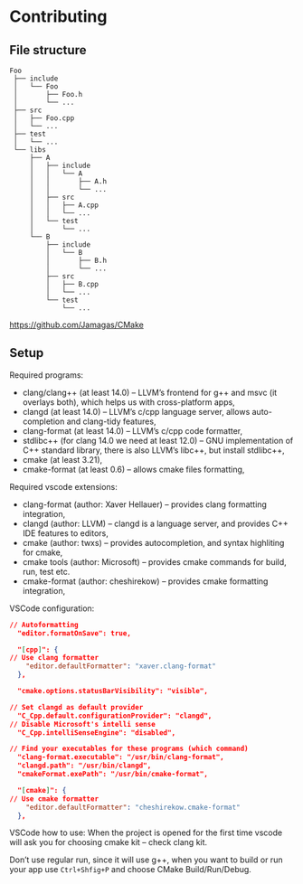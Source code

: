 # Contributing

## File structure

```
Foo
 ├── include
 │   └── Foo
 │       ├── Foo.h
 │       └── ...
 ├── src
 │   ├── Foo.cpp
 │   └── ...
 ├── test
 │   └── ...
 └── libs
     ├── A
     │   ├── include
     │   │   └── A
     │   │       ├── A.h
     │   │       └── ...
     │   ├── src
     │   │   ├── A.cpp
     │   │   └── ...
     │   └── test
     │       └── ...
     └── B
         ├── include
         │   └── B
         │       ├── B.h
         │       └── ...
         ├── src
         │   ├── B.cpp
         │   └── ...
         └── test
             └── ...
```

https://github.com/Jamagas/CMake

## Setup

Required programs:

- clang/clang++ (at least 14.0) – LLVM’s frontend for g++ and msvc (it overlays both), which helps us with cross-platform apps,
- clangd (at least 14.0) – LLVM’s c/cpp language server, allows auto-completion and clang-tidy features,
- clang-format (at least 14.0) – LLVM’s c/cpp code formatter,
- stdlibc++ (for clang 14.0 we need at least 12.0) – GNU implementation of C++ standard library, there is also LLVM’s libc++, but install stdlibc++,
- cmake (at least 3.21),
- cmake-format (at least 0.6) – allows cmake files formatting,

Required vscode extensions:

- clang-format (author: Xaver Hellauer) – provides clang formatting integration,
- clangd (author: LLVM) – clangd is a language server, and provides C++ IDE features to editors,
- cmake (author: twxs) – provides autocompletion, and syntax highliting for cmake,
- cmake tools (author: Microsoft) – provides cmake commands for build, run, test etc.
- cmake-format (author: cheshirekow) – provides cmake formatting integration,

VSCode configuration:

```json
// Autoformatting
  "editor.formatOnSave": true,

  "[cpp]": {
// Use clang formatter
    "editor.defaultFormatter": "xaver.clang-format"
  },

  "cmake.options.statusBarVisibility": "visible",

// Set clangd as default provider
  "C_Cpp.default.configurationProvider": "clangd",
// Disable Microsoft's intelli sense
  "C_Cpp.intelliSenseEngine": "disabled",

// Find your executables for these programs (which command)
  "clang-format.executable": "/usr/bin/clang-format",
  "clangd.path": "/usr/bin/clangd",
  "cmakeFormat.exePath": "/usr/bin/cmake-format",

  "[cmake]": {
// Use cmake formatter
    "editor.defaultFormatter": "cheshirekow.cmake-format"
  },
```

VSCode how to use:
When the project is opened for the first time vscode will ask you for choosing cmake kit – check clang kit.

Don’t use regular run, since it will use g++, when you want to build or run your app use `Ctrl+Shfig+P` and choose CMake Build/Run/Debug.